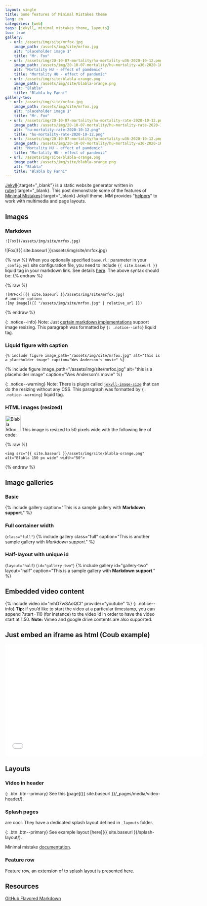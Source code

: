 ```yaml
---
layout: single
title: Some features of Minimal Mistakes theme
lang: en
categories: [web]
tags: [jekyll, minimal mistakes theme, layouts]
toc: true
gallery:
  - url: /assets/img/site/mrfox.jpg
    image_path: /assets/img/site/mrfox.jpg
    alt: "placeholder image 1"
    title: "Mr. Fox"
  - url: /assets/img/20-10-07-mortality/hu-mortality-w36-2020-10-12.png
    image_path: /assets/img/20-10-07-mortality/hu-mortality-w36-2020-10-12.png
    alt: "Mortality HU - effect of pandemic"
    title: "Mortality HU - effect of pandemic"
  - url: /assets/img/site/blabla-orange.png
    image_path: /assets/img/site/blabla-orange.png
    alt: "Blabla"
    title: "Blabla by Fanni"
gallery-two:
  - url: /assets/img/site/mrfox.jpg
    image_path: /assets/img/site/mrfox.jpg
    alt: "placeholder image 1"
    title: "Mr. Fox"
  - url: /assets/img/20-10-07-mortality/hu-mortality-rate-2020-10-12.png
    image_path: /assets/img/20-10-07-mortality/hu-mortality-rate-2020-10-12.png
    alt: "hu-mortality-rate-2020-10-12.png"
    title: "hu-mortality-rate-2020-10-12.png"
  - url: /assets/img/20-10-07-mortality/hu-mortality-w36-2020-10-12.png
    image_path: /assets/img/20-10-07-mortality/hu-mortality-w36-2020-10-12.png
    alt: "Mortality HU - effect of pandemic"
    title: "Mortality HU - effect of pandemic"
  - url: /assets/img/site/blabla-orange.png
    image_path: /assets/img/site/blabla-orange.png
    alt: "Blabla"
    title: "Blabla by Fanni"
---
```

[Jekyll](https://jekyllrb.com/){:target="_blank"} is a static website generator written in [ruby](https://www.ruby-lang.org/en/){:target="_blank}. This post demonstrate some of the features of [Minimal Mistakes](https://mademistakes.com/work/minimal-mistakes-jekyll-theme/){:target="_blank} Jekyll theme. MM provides  "[helpers](https://mmistakes.github.io/minimal-mistakes/docs/helpers/)" to work with multimedia and page layouts.

## Images

### Markdown
```
![Fox](/assets/img/site/mrfox.jpg)
```

![Fox]({{ site.baseurl }}/assets/img/site/mrfox.jpg)

{% raw %}
When you optionally specified `baseurl:` parameter in your `_config.yml` site configuration file, you need to include `{{ site.baseurl }}` liquid tag in your markdown link. See details [here](https://github.com/mmistakes/minimal-mistakes/issues/2510). The above syntax should be:
{% endraw %}

{% raw %}
```
![MrFox]({{ site.baseurl }}/assets/img/site/mrfox.jpg)
# another option:
![my image]({{ "/assets/img/site/mrfox.jpg" | relative_url }})
```
{% endraw %}

{: .notice--info}
Note: Just [certain markdown implementations](https://stackoverflow.com/questions/14675913/changing-image-size-in-markdown) support image resizing. This paragraph was formatted by `{: .notice--info}` liquid tag.

### Liquid figure with caption

```
{% include figure image_path="/assets/img/site/mrfox.jpg" alt="this is a placeholder image" caption="Wes Anderson's movie" %}
```
{% include figure image_path="/assets/img/site/mrfox.jpg" alt="this is a placeholder image" caption="Wes Anderson's movie" %}

{: .notice--warning}
Note: There is plugin called [`jekyll-image-size`](https://github.com/generalui/jekyll-image-size) that can do the resizing without any CSS. This paragraph was formatted by `{: .notice--warning}` liquid tag.

### HTML images (resized)
<img src="https://zgfabian.github.io/mmistakes/assets/img/site/blabla-orange.png" alt="Blabla 50px wide" width="50">
This image is resized to 50 pixels wide with the following line of code:

{% raw %}
```
<img src="{{ site.baseurl }}/assets/img/site/blabla-orange.png" alt="Blabla 150 px wide" width="50">
```
{% endraw %}


## Image galleries

### Basic
{% include gallery caption="This is a sample gallery with **Markdown support**." %}

### Full container width 
(`class="full"`)
{% include gallery class="full" caption="This is another sample gallery with *Markdown support*." %}

### Half-layout with unique id 
(`layout="half`) (`id="gallery-two"`)
{% include gallery id="gallery-two" layout="half" caption="This is a sample gallery with **Markdown support**." %}

## Embedded video content

{% include video id="mhO7wSAoQCI" provider="youtube" %}
{: .notice--info}
**Tip:** if you’d like to start the video at a particular timestamp, you can append ?start=110 (for instance) to the video id in order to have the video start at 1:50.
**Note:** Vimeo and google drive contents are also supported.

## Just embed an iframe as html (Coub example)
<iframe src="//coub.com/embed/2mts8f?muted=false&autostart=false&originalSize=false&startWithHD=false" frameborder="0" width="640" height="360" allow="autoplay"></iframe>

## Layouts
### Video in header

{: .btn .btn--primary}
See this [page]({{ site.baseurl }}/_pages/media/video-header/).

### Splash pages

are cool. They have a dedicated splash layout defined in `_layouts` folder. 

{: .btn .btn--primary}
See example layout [here]({{ site.baseurl }}/splash-layout/).

Minimal mistake [documentation](https://mmistakes.github.io/minimal-mistakes/splash-page/).

### Feature row

Feature row, an extension of to splash layout is presented [here](/post-archive-feature-rows/).



## Resources

[GitHub Flavored Markdown](https://github.github.com/gfm/)

